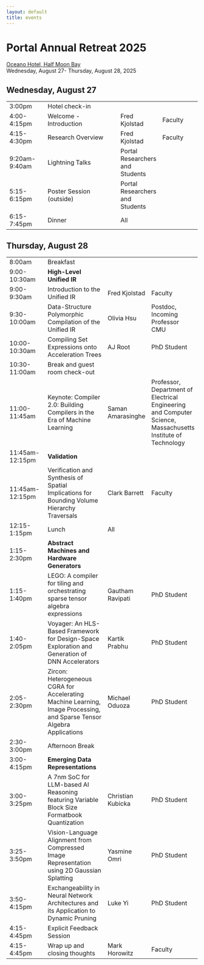 ```yaml
---
layout: default
title: events
---
```


<h1>Portal Annual Retreat 2025</h1>
<a href=https://oceanohalfmoonbay.com/>Oceano Hotel, Half Moon Bay</a><br/>
Wednesday, August 27- Thursday, August 28, 2025

<h2>Wednesday, August 27</h2>
<table>
<tr>
<td style="width:20%;">3:00pm</td>
<td style="width:32">Hotel check-in</td>
<td style="width:18%;"></td>
<td style="width:20%;"></td>
</tr>

<tr>
<td>4:00-4:15pm</td>
<td>Welcome - Introduction</td>
<td>Fred Kjolstad</td>
<td>Faculty</td>
</tr>

<tr>
<td>4:15-4:30pm</td>
<td>Research Overview</td>
<td>Fred Kjolstad</td>
<td>Faculty</td>
</tr>

<tr>
<td>9:20am-9:40am</td>
<td>Lightning Talks</td>
<td>Portal Researchers and Students</td>
<td></td>
</tr>

<tr>
<td>5:15-6:15pm</td>
<td>Poster Session (outside)</td>
<td>Portal Researchers and Students</td>
<td></td>
</tr>

<tr>
<td>6:15-7:45pm</td>
<td>Dinner</td>
<td>All</td>
<td></td>
</tr>
</table>

<h2>Thursday, August 28</h2>
<table>

<tr>
<td style="width:20%;">8:00am</td>
<td style="width:32">Breakfast</td>
<td style="width:18%;"></td>
<td style="width:20%;"></td>
</tr>

<tr>
<td>9:00-10:30am</td>
<td><b>High-Level Unified IR</td>
</tr>

<tr>
<td>9:00-9:30am</td>
<td>Introduction to the Unified IR</td>
<td>Fred Kjolstad</td>
<td>Faculty</td>
</tr>

<tr>
<td>9:30-10:00am</td>
<td>Data-Structure Polymorphic Compilation of the Unified IR </td>
<td>Olivia Hsu</td>
<td>Postdoc, Incoming Professor CMU</td>
</tr>

<tr>
<td>10:00-10:30am</td>
<td>Compiling Set Expressions onto Acceleration Trees </td>
<td>AJ Root</td>
<td>PhD Student</td>
</tr>

<tr>
<td>10:30-11:00am</td>
<td>Break</b> and guest room check-out </td>
<td></td>
<td></td>
</tr>

<tr>
<td>11:00-11:45am</td>
<td>Keynote: Compiler 2.0: Building Compilers in the Era of Machine Learning
</td>
<td>Saman Amarasinghe</td>
<td>Professor, Department of Electrical Engineering and Computer Science, Massachusetts Institute of Technology</td>
</tr>

<tr>
<td>11:45am-12:15pm</td>
<td><b>Validation</td>
</tr>

<tr>
<td>11:45am-12:15pm</td>
<td>Verification and Synthesis of Spatial Implications for Bounding Volume Hierarchy Traversals </td>
<td>Clark Barrett</td>
<td>Faculty</td>
</tr>

<tr>
<td>12:15-1:15pm</td>
<td>Lunch</td>
<td>All</td>
<td></td>
</tr>

<tr>
<td>1:15-2:30pm</td>
<td><b>Abstract Machines and Hardware Generators
</td>
</tr>

<tr>
<td>1:15-1:40pm</td>
<td>LEGO: A compiler for tiling and orchestrating sparse tensor algebra expressions </td>
<td>Gautham Ravipati</td>
<td>PhD Student</td>
</tr>

<tr>
<td>1:40-2:05pm</td>
<td>Voyager: An HLS-Based Framework for Design-Space Exploration and Generation of DNN Accelerators  </td>
<td>Kartik Prabhu</td>
<td>PhD Student</td>
</tr>

<tr>
<td>2:05-2:30pm</td>
<td>Zircon: Heterogeneous CGRA for Accelerating Machine Learning, Image Processing, and Sparse Tensor Algebra Applications  </td>
<td>Michael Oduoza</td>
<td>PhD Student</td>
</tr>

<tr>
<td>2:30-3:00pm</td>
<td>Afternoon Break</td>
<td></td>
<td></td>
</tr>

<tr>
<td>3:00-4:15pm</td>
<td><b>Emerging Data Representations</td>
</tr>

<tr>
<td>3:00-3:25pm</td>
<td>A 7nm SoC for LLM-based AI Reasoning featuring Variable Block Size Formatbook Quantization</td>
<td>Christian Kubicka</td>
<td>PhD Student</td>
</tr>

<tr>
<td>3:25-3:50pm</td>
<td>Vision-Language Alignment from Compressed Image Representation using 2D Gaussian Splatting</td>
<td>Yasmine Omri</td>
<td>PhD Student</td>
</tr>

<tr>
<td>3:50-4:15pm</td>
<td>Exchangeability in Neural Network Architectures and its Application to Dynamic Pruning </td>
<td>Luke Yi</td>
<td>PhD Student</td>
</tr>

<tr>
<td>4:15-4:45pm</td>
<td>Explicit Feedback Session</td>
<td></td>
<td></td>
</tr>

<tr>
<td>4:15-4:45pm</td>
<td>Wrap up and closing thoughts</td>
<td>Mark Horowitz</td>
<td>Faculty</td>
</tr>

</table>
